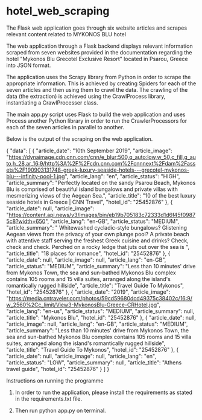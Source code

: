 # hotel_web_scraping
The Flask web application goes through six website articles and scrapes relevant content related to MYKONOS BLU hotel


The web application through a Flask backend displays relevant information scraped from seven websites provided in the documentation regarding the hotel "Mykonos Blu Grecotel Exclusive Resort" located in Psarou, Greece into JSON format. 

The application uses the Scrapy library from Python in order to scrape the appropriate information. This is achieved by creating Spiders for each of the seven articles and then using them to crawl the data. The crawling of the data (the extraction) is achieved using the CrawlProcess library, instantiating a CrawlProcesser class.

The main app.py script uses Flask to build the web application and uses Process another Python library in order to run the CrawlerProcessors for each of the seven articles in parallel to another. 

Below is the output of the scraping on the web application.

{
  "data": [
    {
      "article_date": "10th September 2019", 
      "article_image": "https://dynaimage.cdn.cnn.com/cnn/e_blur:500,q_auto:low,w_50,c_fill,g_auto,h_28,ar_16:9/http%3A%2F%2Fcdn.cnn.com%2Fcnnnext%2Fdam%2Fassets%2F190903131748-greek-luxury-seaside-hotels---grecotel-mykonos-blu---infinity-pool-1.jpg", 
      "article_lang": "en", 
      "article_status": "HIGH", 
      "article_summary": "Perfectly located on the sandy Psarou Beach, Mykonos Blu is comprised of beautiful island bungalows and private villas with mesmerizing views of the Aegean Sea.", 
      "article_title": "10 of the best luxury seaside hotels in Greece | CNN Travel", 
      "hotel_id": "25452876"
    }, 
    {
      "article_date": null, 
      "article_image": "https://content.api.news/v3/images/bin/eb19b705183c72333d1d6f45f09875c8?width=650", 
      "article_lang": "en-GB", 
      "article_status": "MEDIUM", 
      "article_summary": " Whitewashed cycladic-style bungalows? Glistening Aegean views from the privacy of your own plunge pool? A private beach with attentive staff serving the freshest Greek cuisine and drinks? Check, check and check. Perched on a rocky ledge that juts out over the sea is ", 
      "article_title": "18 places for romance", 
      "hotel_id": "25452876"
    }, 
    {
      "article_date": null, 
      "article_image": null, 
      "article_lang": "en-GB", 
      "article_status": "MEDIUM", 
      "article_summary": "Less than 10 minutes' drive from Mykonos Town, the sea and sun-bathed Mykonos Blu complex contains 105 rooms and 15 villa suites, arranged along the island's romantically rugged hillside", 
      "article_title": "Travel Guide To Mykonos", 
      "hotel_id": "25452876"
    }, 
    {
      "article_date": "2019", 
      "article_image": "https://media.cntraveler.com/photos/59cd59680dcd49375c38402c/16:9/w_2560%2Cc_limit/View3-MykonosBlu-Greece-CRHotel.jpg", 
      "article_lang": "en-us", 
      "article_status": "MEDIUM", 
      "article_summary": null, 
      "article_title": "Mykonos Blu", 
      "hotel_id": "25452876"
    }, 
    {
      "article_date": null, 
      "article_image": null, 
      "article_lang": "en-GB", 
      "article_status": "MEDIUM", 
      "article_summary": "Less than 10 minutes' drive from Mykonos Town, the sea and sun-bathed Mykonos Blu complex contains 105 rooms and 15 villa suites, arranged along the island's romantically rugged hillside", 
      "article_title": "Travel Guide To Mykonos", 
      "hotel_id": "25452876"
    }, 
    {
      "article_date": null, 
      "article_image": null, 
      "article_lang": "en", 
      "article_status": "LOW", 
      "article_summary": null, 
      "article_title": "Athens travel guide", 
      "hotel_id": "25452876"
    }
  ]
}






Instructions on running the programme

1.	In order to run the application, please install the requirements as stated in the requirements.txt file. 

2.	Then run python app.py on terminal.



